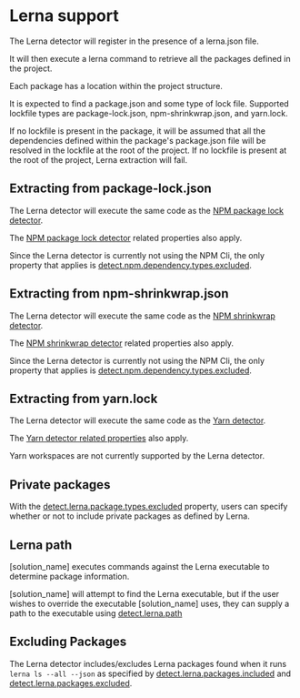 # Lerna support

The Lerna detector will register in the presence of a lerna.json file.

It will then execute a lerna command to retrieve all the packages defined in the project.

Each package has a location within the project structure.

It is expected to find a package.json and some type of lock file.
Supported lockfile types are package-lock.json, npm-shrinkwrap.json, and yarn.lock.

If no lockfile is present in the package, it will be assumed that all the dependencies defined within the package's package.json file will be resolved in the lockfile at the root of the project.
If no lockfile is present at the root of the project, Lerna extraction will fail.

## Extracting from package-lock.json

The Lerna detector will execute the same code as the [NPM package lock detector](npm.md#npm-package-lock).

The [NPM package lock detector](../properties/detectors/npm.md) related properties also apply.

Since the Lerna detector is currently not using the NPM Cli, the only property that applies is [detect.npm.dependency.types.excluded](../properties/detectors/npm.md#npm-dependency-types-excluded).

## Extracting from npm-shrinkwrap.json

The Lerna detector will execute the same code as the [NPM shrinkwrap detector](npm.md#npm-shrinkwrap).

The [NPM shrinkwrap detector](../properties/detectors/npm.md/) related properties also apply.

Since the Lerna detector is currently not using the NPM Cli, the only property that applies is [detect.npm.dependency.types.excluded](../properties/detectors/npm.md#npm-dependency-types-excluded).

## Extracting from yarn.lock

The Lerna detector will execute the same code as the [Yarn detector](yarn.md#yarn-support).

The [Yarn detector related properties](../properties/detectors/yarn.md) also apply.

Yarn workspaces are not currently supported by the Lerna detector.

## Private packages

With the [detect.lerna.package.types.excluded](../properties/detectors/lerna.md#lerna-dependency-types-excluded) property, users can specify whether or not to include private packages as defined by Lerna.

## Lerna path

[solution_name] executes commands against the Lerna executable to determine package information.

[solution_name] will attempt to find the Lerna executable, but if the user wishes to override the executable [solution_name] uses, they can supply a path to the executable using [detect.lerna.path](../properties/detectors/lerna.md#lerna-executable)

## Excluding Packages

The Lerna detector includes/excludes Lerna packages found when it runs `lerna ls --all --json` as specified by [detect.lerna.packages.included](../properties/detectors/lerna.md#lerna-packages-included-advanced) and [detect.lerna.packages.excluded](../properties/detectors/lerna.md#lerna-packages-excluded-advanced).
